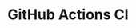 # GitHub Actions CI




























































































































































































































































































































































































































































































































































































































































































































































































































































































































































































































































































































































































































































































































































































































































































































































































































































































































































































































































































































































































































































































































































































































































































































































































































































































































































































































































































































































































































































































































































































































































































































































































